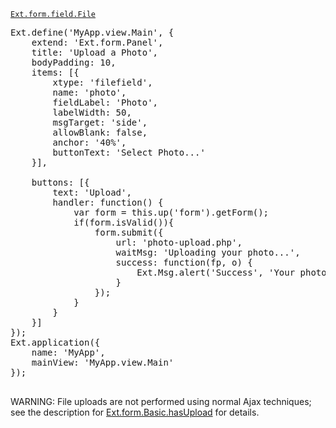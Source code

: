 <a href="http://docs.sencha.com/extjs/5.0.0/apidocs/#!/api/Ext.form.field.File" target="api"><code>Ext.form.field.File</code></a>

<pre class="runnable run 240">
Ext.define('MyApp.view.Main', {
    extend: 'Ext.form.Panel',
    title: 'Upload a Photo',
    bodyPadding: 10,
    items: [{
        xtype: 'filefield',
        name: 'photo',
        fieldLabel: 'Photo',
        labelWidth: 50,
        msgTarget: 'side',
        allowBlank: false,
        anchor: '40%',
        buttonText: 'Select Photo...'
    }],

    buttons: [{
        text: 'Upload',
        handler: function() {
            var form = this.up('form').getForm();
            if(form.isValid()){
                form.submit({
                    url: 'photo-upload.php',
                    waitMsg: 'Uploading your photo...',
                    success: function(fp, o) {
                        Ext.Msg.alert('Success', 'Your photo "' + o.result.file + '" has been uploaded.');
                    }
                });
            }
        }
    }]
});
Ext.application({
    name: 'MyApp',
    mainView: 'MyApp.view.Main'
});

</pre>

WARNING: File uploads are not performed using normal Ajax techniques; see the description for <a href="http://docs.sencha.com/extjs/#!/api/Ext.form.Basic-method-hasUpload" target="api">Ext.form.Basic.hasUpload</a> for details.</strong>

